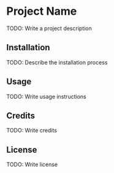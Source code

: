 # Project Name

TODO: Write a project description

## Installation

TODO: Describe the installation process

## Usage

TODO: Write usage instructions

## Credits

TODO: Write credits

## License

TODO: Write license